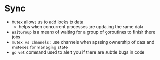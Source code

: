 # Sync

- `Mutex` allows us to add locks to data
  - helps when concurrent processes are updating the same data
- `WaitGroup` is a means of waiting for a group of goroutines to finish there jobs
- `mutex vs channels` : use channels when apssing ownership of data and mutexes for managing state
- `go vet` command used to alert you if there are subtle bugs in code